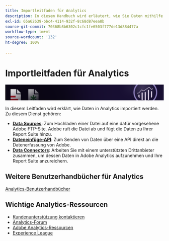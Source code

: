 ```yaml
---
title: Importleitfaden für Analytics
description: In diesem Handbuch wird erläutert, wie Sie Daten mithilfe von Datenquellen, der Dateneinfügungs-API und Data Connectors in Analytics aufnehmen können.
exl-id: 65a62639-bbc4-4114-932f-8c68d87eea8b
source-git-commit: 70368b8b6302c1cfc1fe6503f777de13d884477a
workflow-type: tm+mt
source-wordcount: '132'
ht-degree: 100%

---
```


# Importleitfaden für Analytics

![Banner](../../assets/doc_banner_import.png)

In diesem Leitfaden wird erklärt, wie Daten in Analytics importiert werden. Zu diesem Dienst gehören:

* **[Data Sources](c-data-sources/datasrc-home.md)**: Zum Hochladen einer Datei auf eine dafür vorgesehene Adobe FTP-Site. Adobe ruft die Datei ab und fügt die Daten zu Ihrer Report Suite hinzu.
* **[Dateneinfüge-API](c-data-insertion-api/c-data-insertion-api.md)**: Zum Senden von Daten über eine API direkt an die Datenerfassung von Adobe.
* **[Data Connectors](data-connectors/getting-started-data-connectors.md)**: Arbeiten Sie mit einem unterstützten Drittanbieter zusammen, um dessen Daten in Adobe Analytics aufzunehmen und Ihre Report Suite anzureichern.

## Weitere Benutzerhandbücher für Analytics

[Analytics-Benutzerhandbücher](https://experienceleague.adobe.com/docs/analytics.html?lang=de)

## Wichtige Analytics-Ressourcen

* [Kundenunterstützung kontaktieren](https://helpx.adobe.com/de/contact/enterprise-support.ec.html)
* [Analytics-Forum](https://experienceleaguecommunities.adobe.com/t5/adobe-analytics/ct-p/adobe-analytics-community?profile.language=de)
* [Adobe Analytics-Ressourcen](https://experienceleaguecommunities.adobe.com/t5/adobe-analytics-discussions/adobe-analytics-resources/m-p/276666?profile.language=de)
* [Experience League](https://experienceleague.adobe.com/?lang=de#home)

